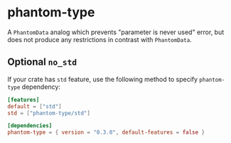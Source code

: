 # phantom-type

A `PhantomData` analog which prevents "parameter is never used" error,
but does not produce any restrictions in contrast with `PhantomData`.

## Optional `no_std`

If your crate has `std` feature, use the following method to specify `phantom-type` dependency:

```toml
[features]
default = ["std"]
std = ["phantom-type/std"]

[dependencies]
phantom-type = { version = "0.3.0", default-features = false }
```
